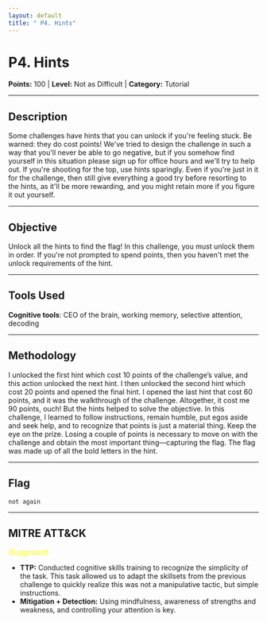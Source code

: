 ```yaml
---
layout: default
title: " P4. Hints"
---
```


# P4. Hints

**Points:** 100 | **Level:** Not as Difficult  | **Category:** Tutorial  

---

## Description
Some challenges have hints that you can unlock if you're feeling stuck. Be warned: they do cost points! We've tried to design the challenge in such a way that you'll never be able to go negative, but if you somehow find yourself in this situation please sign up for office hours and we'll try to help out. If you're shooting for the top, use hints sparingly. Even if you're just in it for the challenge, then still give everything a good try before resorting to the hints, as it'll be more rewarding, and you might retain more if you figure it out yourself.

---

## Objective
Unlock all the hints to find the flag! In this challenge, you must unlock them in order. If you're not prompted to spend points, then you haven't met the unlock requirements of the hint.

---

## Tools Used
**Cognitive tools**: CEO of the brain, working memory, selective attention, decoding  

---

## Methodology
I unlocked the first hint which cost 10 points of the challenge’s value, and this action unlocked the next hint. I then unlocked the second hint which cost 20 points and opened the final hint. I opened the last hint that cost 60 points, and it was the walkthrough of the challenge. Altogether, it cost me 90 points, ouch! But the hints helped to solve the objective. In this challenge, I learned to follow instructions, remain humble, put egos aside and seek help, and to recognize that points is just a material thing. Keep the eye on the prize. Losing a couple of points is necessary to move on with the challenge and obtain the most important thing—capturing the flag.  The flag was made up of all the bold letters in the hint.

---

## Flag
`not again`  

---

## MITRE ATT&CK
<span style="color:yellow; font-style:italic;">(Suggested)</span>
- **TTP:** Conducted cognitive skills training to recognize the simplicity of the task. This task allowed us to adapt the skillsets from the previous challenge to quickly realize this was not a manipulative tactic, but simple instructions. 
- **Mitigation + Detection:** Using mindfulness, awareness of strengths and weakness, and controlling your attention is key.   

